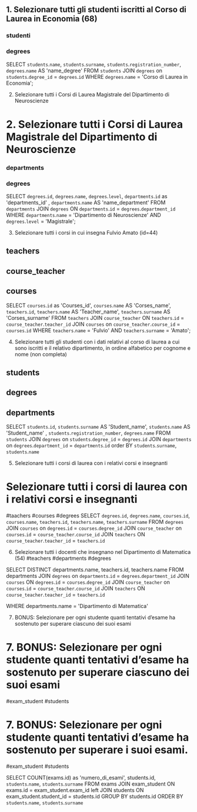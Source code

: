 ## 1. Selezionare tutti gli studenti iscritti al Corso di Laurea in Economia (68)

### studenti
### degrees

SELECT `students`.`name`, `students`.`surname`, `students`.`registration_number`, `degrees`.`name` AS 'name_degree'
FROM `students`
JOIN `degrees` on `students`.`degree_id` = `degrees`.`id`
WHERE `degrees`.`name` = 'Corso di Laurea in Economia';


2. Selezionare tutti i Corsi di Laurea Magistrale del Dipartimento di Neuroscienze

# 2. Selezionare tutti i Corsi di Laurea Magistrale del Dipartimento di Neuroscienze

### departments
### degrees

SELECT `degrees`.`id`, `degrees`.`name`, `degrees`.`level`, `departments`.`id` as 'departments_id' , `departments`.`name` AS 'name_department'
FROM `departments`
JOIN `degrees` ON `departments`.`id` = `degrees`.`department_id`
WHERE `departments`.`name` = 'Dipartimento di Neuroscienze'
AND `degrees`.`level` = 'Magistrale';



3. Selezionare tutti i corsi in cui insegna Fulvio Amato (id=44)
## teachers
## course_teacher
## courses

SELECT `courses`.`id` as 'Courses_id', `courses`.`name` AS 'Corses_name', `teachers`.`id`, `teachers`.`name` AS 'Teacher_name', `teachers`.`surname` AS 'Corses_surname'
FROM `teachers`
JOIN `course_teacher` ON `teachers`.`id` = `course_teacher`.`teacher_id`
JOIN `courses` on `course_teacher`.`course_id` = `courses`.`id`
WHERE `teachers`.`name` = 'Fulvio'
AND `teachers`.`surname` = 'Amato';


4. Selezionare tutti gli studenti con i dati relativi al corso di laurea a cui sono iscritti e il relativo dipartimento, in ordine alfabetico per cognome e nome 
(non completa)

## students
## degrees
## departments

SELECT `students`.`id`, `students`.`surname` AS 'Student_name', `students`.`name` AS 'Student_name' , `students`.`registration_number`, `degrees`.`name`
FROM `students`
JOIN `degrees` on `students`.`degree_id` = `degrees`.`id`
JOIN `departments` on `degrees`.`department_id` = `departments`.`id`
order BY `students`.`surname`, `students`.`name`

5. Selezionare tutti i corsi di laurea con i relativi corsi e insegnanti

# Selezionare tutti i corsi di laurea con i relativi corsi e insegnanti

#taachers
#courses
#degrees
SELECT `degrees`.`id`, `degrees`.`name`, `courses`.`id`, `courses`.`name`, `teachers`.`id`, `teachers`.`name`, `teachers`.`surname`
FROM `degrees`
JOIN `courses` on `degrees`.`id` = `courses`.`degree_id`
JOIN `course_teacher` on `courses`.`id` = `course_teacher`.`course_id`
JOIN `teachers` ON `course_teacher`.`teacher_id` = `teachers`.`id`

6. Selezionare tutti i docenti che insegnano nel Dipartimento di Matematica (54)
#teachers
#departments
#degrees

SELECT DISTINCT departments.name, teachers.id, teachers.name
FROM departments
JOIN `degrees` on `departments`.`id` = `degrees`.`department_id`
JOIN `courses` ON `degrees`.`id` = `courses`.`degree_id`
JOIN `course_teacher` on `courses`.`id` = `course_teacher`.`course_id`
JOIN `teachers` ON `course_teacher`.`teacher_id` = `teachers`.`id`

WHERE departments.name = 'Dipartimento di Matematica'


7. BONUS: Selezionare per ogni studente quanti tentativi d’esame ha sostenuto per superare ciascuno dei suoi esami
# 7. BONUS: Selezionare per ogni studente quanti tentativi d’esame ha sostenuto per superare ciascuno dei suoi esami
#exam_student
#students
# 7. BONUS: Selezionare per ogni studente quanti tentativi d’esame ha sostenuto per superare i suoi esami.
#exam_student
#students

SELECT  COUNT(exams.id) as 'numero_di_esami', students.id, `students`.`name`, `students`.`surname`
FROM exams
JOIN exam_student ON exams.id = exam_student.exam_id
left JOIN students ON exam_student.student_id = students.id
GROUP BY students.id 
ORDER BY `students`.`name`, `students`.`surname`
